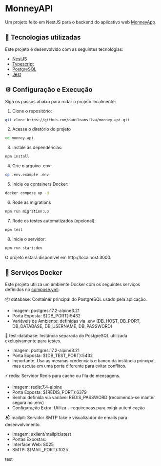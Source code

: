 #  MonneyAPI
Um projeto feito em NestJS para o backend do aplicativo web [MonneyApp](https://github.com/daniloamsilva/monney-app).

## 🚀 Tecnologias utilizadas
Este projeto é desenvolvido com as seguintes tecnologias:
- [NestJS](https://nestjs.com/)
- [Typescript](https://www.typescriptlang.org/)
- [PostgreSQL](https://www.postgresql.org/)
- [Jest](https://jestjs.io/pt-BR/)

## ⚙️ Configuração e Execução
Siga os passos abaixo para rodar o projeto localmente:
1. Clone o repositório:
```bash
git clone https://github.com/daniloamsilva/monney-api.git
```
2. Acesse o diretório do projeto
```bash
cd monney-api
```
3. Instale as dependências:
```bash
npm install
```
4. Crie o arquivo .env:
```bash
cp .env.example .env
```
5. Inicie os containers Docker:
```bash
docker compose up -d
```
6. Rode as migrations
```bash
npm run migration:up
```
7. Rode os testes automatizados (opcional):
```bash
npm test
```
8. Inicie o servidor:
```bash
npm run start:dev
```
O projeto estará disponível em http://localhost:3000.

## 🐳 Serviços Docker
Este projeto utiliza um ambiente Docker com os seguintes serviços definidos no [compose.yml](compose.yaml):

📦 database: Container principal do PostgreSQL usado pela aplicação.
- Imagem: postgres:17.2-alpine3.21
- Porta Exposta: ${DB_PORT}:5432
- Variáveis de Ambiente: definidas via .env (DB_HOST, DB_PORT, DB_DATABASE, DB_USERNAME, DB_PASSWORD)

🧪 test-database: Instância separada do PostgreSQL utilizada exclusivamente para testes.
- Imagem: postgres:17.2-alpine3.21
- Porta Exposta: ${DB_TEST_PORT}:5432
- Importante: Usa as mesmas credenciais e banco da instância principal, mas escuta em uma porta diferente para evitar conflitos.

⚡ redis: Servidor Redis para cache ou fila de mensagens.
- Imagem: redis:7.4-alpine
- Porta Exposta: ${REDIS_PORT}:6379
- Senha: definida via variável REDIS_PASSWORD (recomenda-se manter segura no .env)
- Configuração Extra: Utiliza --requirepass para exigir autenticação

📬 mailpit: Servidor SMTP fake e visualizador de emails para desenvolvimento.
- Imagem: axllent/mailpit:latest
- Portas Expostas:
- Interface Web: 8025
- SMTP: ${MAIL_PORT}:1025

test
